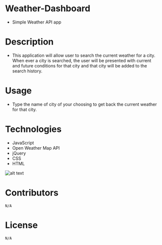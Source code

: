 # Weather-Dashboard
* Simple Weather API app

# Description
* This application will allow user to search the current weather for a city. When ever a city is searched, the user will be presented with current and future conditions for that city and that city will be added to the search history.

# Usage
* Type the name of city of your choosing to get back the current weather for that city.

# Technologies
* JavaScript
* Open Weather Map API
* jQuery
* CSS
* HTML

![alt text](./assets/images/ss007.png)

# Contributors
    N/A

# License
    N/A
